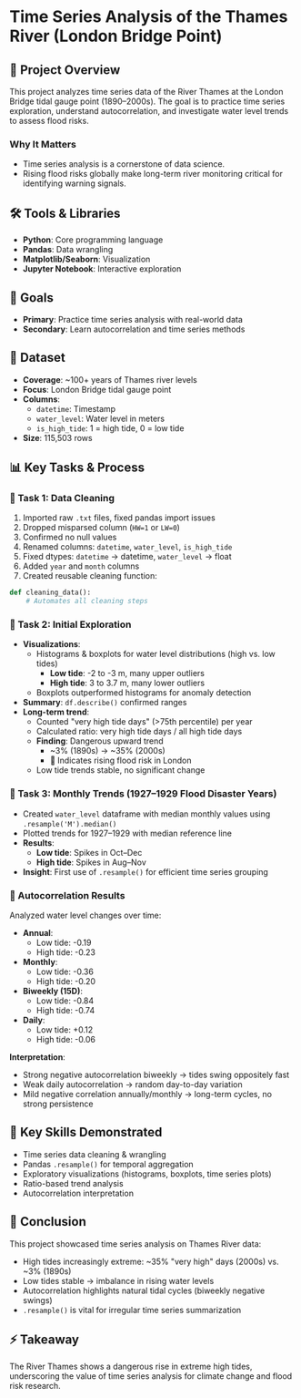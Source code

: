 # Time Series Analysis of the Thames River (London Bridge Point)

## 🌊 Project Overview
This project analyzes time series data of the River Thames at the London Bridge tidal gauge point (1890–2000s). The goal is to practice time series exploration, understand autocorrelation, and investigate water level trends to assess flood risks.

### Why It Matters
- Time series analysis is a cornerstone of data science.
- Rising flood risks globally make long-term river monitoring critical for identifying warning signals.

## 🛠️ Tools & Libraries
- **Python**: Core programming language
- **Pandas**: Data wrangling
- **Matplotlib/Seaborn**: Visualization
- **Jupyter Notebook**: Interactive exploration

## 🎯 Goals
- **Primary**: Practice time series analysis with real-world data
- **Secondary**: Learn autocorrelation and time series methods

## 📂 Dataset
- **Coverage**: ~100+ years of Thames river levels
- **Focus**: London Bridge tidal gauge point
- **Columns**:
  - `datetime`: Timestamp
  - `water_level`: Water level in meters
  - `is_high_tide`: 1 = high tide, 0 = low tide
- **Size**: 115,503 rows

## 📊 Key Tasks & Process

### 🔹 Task 1: Data Cleaning
1. Imported raw `.txt` files, fixed pandas import issues
2. Dropped misparsed column (`HW=1` or `LW=0`)
3. Confirmed no null values
4. Renamed columns: `datetime`, `water_level`, `is_high_tide`
5. Fixed dtypes: `datetime` → datetime, `water_level` → float
6. Added `year` and `month` columns
7. Created reusable cleaning function:
```python
def cleaning_data():
    # Automates all cleaning steps
```

### 🔹 Task 2: Initial Exploration
- **Visualizations**:
  - Histograms & boxplots for water level distributions (high vs. low tides)
    - **Low tide**: -2 to -3 m, many upper outliers
    - **High tide**: 3 to 3.7 m, many lower outliers
  - Boxplots outperformed histograms for anomaly detection
- **Summary**: `df.describe()` confirmed ranges
- **Long-term trend**:
  - Counted "very high tide days" (>75th percentile) per year
  - Calculated ratio: very high tide days / all high tide days
  - **Finding**: Dangerous upward trend
    - ~3% (1890s) → ~35% (2000s)
    - 🚨 Indicates rising flood risk in London
  - Low tide trends stable, no significant change

### 🔹 Task 3: Monthly Trends (1927–1929 Flood Disaster Years)
- Created `water_level` dataframe with median monthly values using `.resample('M').median()`
- Plotted trends for 1927–1929 with median reference line
- **Results**:
  - **Low tide**: Spikes in Oct–Dec
  - **High tide**: Spikes in Aug–Nov
- **Insight**: First use of `.resample()` for efficient time series grouping

### 🔹 Autocorrelation Results
Analyzed water level changes over time:
- **Annual**:
  - Low tide: -0.19
  - High tide: -0.23
- **Monthly**:
  - Low tide: -0.36
  - High tide: -0.20
- **Biweekly (15D)**:
  - Low tide: -0.84
  - High tide: -0.74
- **Daily**:
  - Low tide: +0.12
  - High tide: -0.06

**Interpretation**:
- Strong negative autocorrelation biweekly → tides swing oppositely fast
- Weak daily autocorrelation → random day-to-day variation
- Mild negative correlation annually/monthly → long-term cycles, no strong persistence

## 🚀 Key Skills Demonstrated
- Time series data cleaning & wrangling
- Pandas `.resample()` for temporal aggregation
- Exploratory visualizations (histograms, boxplots, time series plots)
- Ratio-based trend analysis
- Autocorrelation interpretation

## 📌 Conclusion
This project showcased time series analysis on Thames River data:
- High tides increasingly extreme: ~35% "very high" days (2000s) vs. ~3% (1890s)
- Low tides stable → imbalance in rising water levels
- Autocorrelation highlights natural tidal cycles (biweekly negative swings)
- `.resample()` is vital for irregular time series summarization

## ⚡ Takeaway
The River Thames shows a dangerous rise in extreme high tides, underscoring the value of time series analysis for climate change and flood risk research.